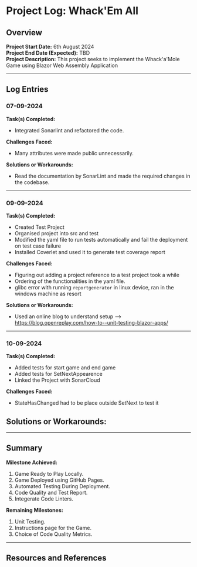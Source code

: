 # Project Log: Whack'Em All

## Overview
**Project Start Date:** 6th August 2024  
**Project End Date (Expected):** TBD  
**Project Description:** This project seeks to implement the Whack'a'Mole Game using Blazor Web Assembly Application

---

## Log Entries

### 07-09-2024

**Task(s) Completed:**  
- Integrated Sonarlint and refactored the code.

**Challenges Faced:**  
- Many attributes were made public unnecessarily.

**Solutions or Workarounds:**  
- Read the documentation by SonarLint and made the required changes in the codebase.

---
### 09-09-2024

**Task(s) Completed:**  
- Created Test Project
- Organised project into src and test
- Modified the yaml file to run tests automatically and fail the deployment on test case failure
- Installed Coverlet and used it to generate test coverage report

**Challenges Faced:**  
- Figuring out adding a project reference to a test project took a while
- Ordering of the functionalities in the yaml file.
- glibc error with running `reportgenerator` in linux device, ran in the windows machine as resort

**Solutions or Workarounds:**  
- Used an online blog to understand setup --> https://blog.openreplay.com/how-to--unit-testing-blazor-apps/

---
### 10-09-2024

**Task(s) Completed:**  
- Added tests for start game and end game
- Added tests for SetNextAppearence
- Linked the Project with SonarCloud

**Challenges Faced:**
- StateHasChanged had to be place outside SetNext to test it

**Solutions or Workarounds:**  
- 

---

## Summary 

**Milestone Achieved:** 
1. Game Ready to Play Locally.
2. Game Deployed using GitHub Pages.
3. Automated Testing During Deployment.
4. Code Quality and Test Report.
5. Integerate Code Linters.

**Remaining Milestones:** 
1. Unit Testing.
2. Instructions page for the Game.
3. Choice of Code Quality Metrics.

---

## Resources and References 

